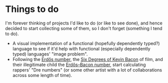 Things to do
============

I'm forever thinking of projects I'd like to do (or like to see done), and hence
decided to start collecting some of them, so I don't forget (something I tend to do).

 - A visual implementation of a functional (hopefully dependently typed?) language to see
   if it'd help with functional (especially dependently typed) languages' "image problem".
 - Following the [Erdős number](http://en.wikipedia.org/wiki/Erd%C5%91s_number), the
   [Six Degrees of Kevin Bacon](http://en.wikipedia.org/wiki/Six_Degrees_of_Kevin_Bacon)
   of film, and their illegitimate child the
   [Erdős–Bacon number](http://en.wikipedia.org/wiki/Erd%C5%91s%E2%80%93Bacon_number),
   start calculating rappers' "Dre numbers" (or some other artist with a lot of
   collaborations across some length of time).
